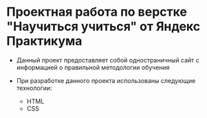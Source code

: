 # Проектная работа по верстке "Научиться учиться" от Яндекс Практикума #
* Данный проект предоставляет собой одностраничный сайт с информацией о правильной методологии обучения

* При разработке данного проекта использованы следующие технологии:
  * HTML
  * CSS
